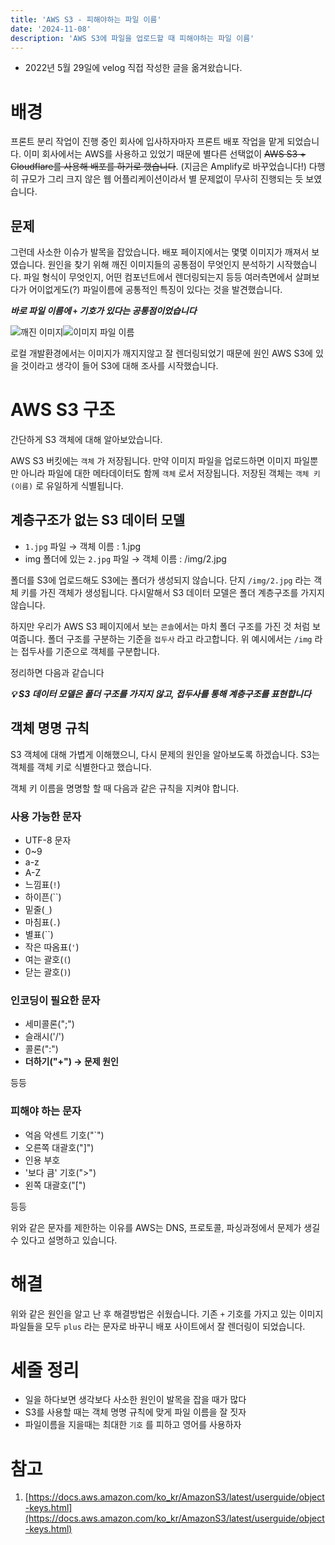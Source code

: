 ```yaml
---
title: 'AWS S3 - 피해야하는 파일 이름'
date: '2024-11-08'
description: 'AWS S3에 파일을 업로드할 때 피해야하는 파일 이름'
---
```

- 2022년 5월 29일에 velog 직접 작성한 글을 옮겨왔습니다.

# 배경

프론트 분리 작업이 진행 중인 회사에 입사하자마자 프론트 배포 작업을 맡게 되었습니다. 이미 회사에서는 AWS를 사용하고 있었기 때문에 별다른 선택없이 ~~AWS S3 + Cloudflare를 사용해 배포를 하기로 했습니다~~. (지금은 Amplify로 바꾸었습니다!) 다행히 규모가 그리 크지 않은 웹 어플리케이션이라서 별 문제없이 무사히 진행되는 듯 보였습니다. 

## 문제

그런데 사소한 이슈가 발목을 잡았습니다. 배포 페이지에서는 몇몇 이미지가 깨져서 보였습니다. 원인을 찾기 위해 깨진 이미지들의 공통점이 무엇인지 분석하기 시작했습니다. 파일 형식이 무엇인지, 어떤 컴포넌트에서 렌더링되는지 등등 여러측면에서 살펴보다가 어이없게도(?) 파일이름에 공통적인 특징이 있다는 것을 발견했습니다. 

_**바로 파일 이름에 `+` 기호가 있다는 공통점이었습니다**_

![깨진 이미지](https://velog.velcdn.com/images/sa02045/post/2ce03d42-3f95-46da-85fd-87bd56073866/image.png)![이미지 파일 이름](https://velog.velcdn.com/images/sa02045/post/cb262610-f6c3-4375-bad7-c36f52311d42/image.png)



로컬 개발환경에서는 이미지가 깨지지않고 잘 렌더링되었기 때문에 원인 AWS S3에 있을 것이라고 생각이 들어 S3에 대해 조사를 시작했습니다. 


# AWS S3 구조

간단하게 S3 객체에 대해 알아보았습니다.

AWS S3 버킷에는 `객체` 가 저장됩니다. 만약 이미지 파일을 업로드하면 이미지 파일뿐만 아니라 파일에 대한 메타데이터도 함께 `객체` 로서 저장됩니다. 저장된 객체는 `객체 키(이름)` 로 유일하게 식별됩니다. 

## 계층구조가 없는 S3 데이터 모델

- `1.jpg` 파일  → 객체 이름 : 1.jpg
- img 폴더에 있는 `2.jpg` 파일 → 객체 이름 : /img/2.jpg

폴더를 S3에 업로드해도 S3에는 폴더가 생성되지 않습니다. 단지 `/img/2.jpg` 라는 객체 키를 가진 객체가 생성됩니다. 다시말해서 S3 데이터 모델은 폴더 계층구조를 가지지 않습니다.

하지만 우리가 AWS S3 페이지에서 보는 `콘솔`에서는 마치 폴더 구조를 가진 것 처럼 보여줍니다. 폴더 구조를 구분하는 기준을 `접두사` 라고 라고합니다. 위 예시에서는 `/img` 라는 접두사를 기준으로 객체를 구분합니다.

정리하면 다음과 같습니다

_**💡 S3 데이터 모델은 폴더 구조를 가지지 않고, 접두사를 통해 계층구조를 표현합니다**_


## 객체 명명 규칙

S3 객체에 대해 가볍게 이해했으니, 다시 문제의 원인을 알아보도록 하겠습니다. S3는 객체를 객체 키로 식별한다고 했습니다. 

객체 키 이름을 명명할 할 때 다음과 같은 규칙을 지켜야 합니다.

### 사용 가능한 문자

- UTF-8 문자
- 0~9
- a-z
- A-Z
- 느낌표(`!`)
- 하이픈(``)
- 밑줄(`_`)
- 마침표(`.`)
- 별표(``)
- 작은 따옴표(`'`)
- 여는 괄호(`(`)
- 닫는 괄호(`)`)

### 인코딩이 필요한 문자

- 세미콜론(";")
- 슬래시('/')
- 콜론(":")
- **더하기("+") → 문제 원인**

등등

### 피해야 하는 문자

- 억음 악센트 기호("`")
- 오른쪽 대괄호("]")
- 인용 부호
- '보다 큼' 기호(">")
- 왼쪽 대괄호("[")

등등

위와 같은 문자를 제한하는 이유를 AWS는 DNS, 프로토콜, 파싱과정에서 문제가 생길 수 있다고 설명하고 있습니다.

# 해결

위와 같은 원인을 알고 난 후 해결방법은 쉬웠습니다.  기존 `+` 기호를 가지고 있는 이미지 파일들을 모두 `plus` 라는 문자로 바꾸니 배포 사이트에서 잘 렌더링이 되었습니다. 

# 세줄 정리

- 일을 하다보면 생각보다 사소한 원인이 발목을 잡을 때가 많다
- S3를 사용할 때는 객체 명명 규칙에 맞게 파일 이름을 잘 짓자
- 파일이름을 지을때는 최대한 `기호` 를 피하고 영어를 사용하자

# 참고

1. [https://docs.aws.amazon.com/ko_kr/AmazonS3/latest/userguide/object-keys.html](https://docs.aws.amazon.com/ko_kr/AmazonS3/latest/userguide/object-keys.html)
